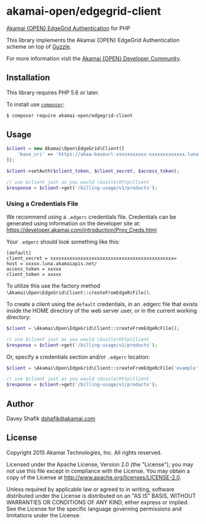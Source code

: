 # akamai-open/edgegrid-client

[Akamai {OPEN} EdgeGrid Authentication] for PHP

[Akamai {OPEN} EdgeGrid Authentication]: https://developer.akamai.com/introduction/Client_Auth.html

This library implements the Akamai {OPEN} EdgeGrid Authentication scheme on top of [Guzzle](https://github.com/guzzle/guzzle).

For more information visit the [Akamai {OPEN} Developer Community](https://developer.akamai.com).

## Installation

This library requires PHP 5.6 or later.

To install use [`composer`](http://getcomposer.org):

```sh
$ composer require akamai-open/edgegrid-client
```

## Usage

```php
$client = new Akamai\Open\EdgeGrid\Client([
	'base_uri' => 'https://akaa-baseurl-xxxxxxxxxxx-xxxxxxxxxxxxx.luna.akamaiapis.net'
]);

$client->setAuth($client_token, $client_secret, $access_token);

// use $client just as you would \Guzzle\Http\Client
$response = $client->get('/billing-usage/v1/products');
```

### Using a Credentials File

We recommend using a `.edgerc` credentials file. Credentials can be generated using information on the developer site at: https://developer.akamai.com/introduction/Prov_Creds.html

Your `.edgerc` should look something like this:

```
[default]
client_secret = xxxxxxxxxxxxxxxxxxxxxxxxxxxxxxxxxxxxxxxxxxxxx=
host = xxxxx.luna.akamaiapis.net/
access_token = xxxxx
client_token = xxxxx
```

To utilize this use the factory method `\Akamai\Open\EdgeGrid\Client::createFromEdgeRcFile()`.

To create a client using the `default` credentials, in an .edgerc file that exists inside the HOME directory of the web server user, or in the current working directory:

```php
$client = \Akamai\Open\EdgeGrid\Client::createFromEdgeRcFile();

// use $client just as you would \Guzzle\Http\Client
$response = $client->get('/billing-usage/v1/products');
```

Or, specify a credentials section and/or `.edgerc` location:

```php
$client = \Akamai\Open\EdgeGrid\Client::createFromEdgeRcFile('example', '../config/.edgerc');

// use $client just as you would \Guzzle\Http\Client
$response = $client->get('/billing-usage/v1/products');
```

## Author

Davey Shafik <dshafik@akamai.com>

## License

Copyright 2015 Akamai Technologies, Inc.  All rights reserved.

Licensed under the Apache License, Version 2.0 (the "License");
you may not use this file except in compliance with the License.
You may obtain a copy of the License at <http://www.apache.org/licenses/LICENSE-2.0>.

Unless required by applicable law or agreed to in writing, software
distributed under the License is distributed on an "AS IS" BASIS,
WITHOUT WARRANTIES OR CONDITIONS OF ANY KIND, either express or implied.
See the License for the specific language governing permissions and
limitations under the License.
